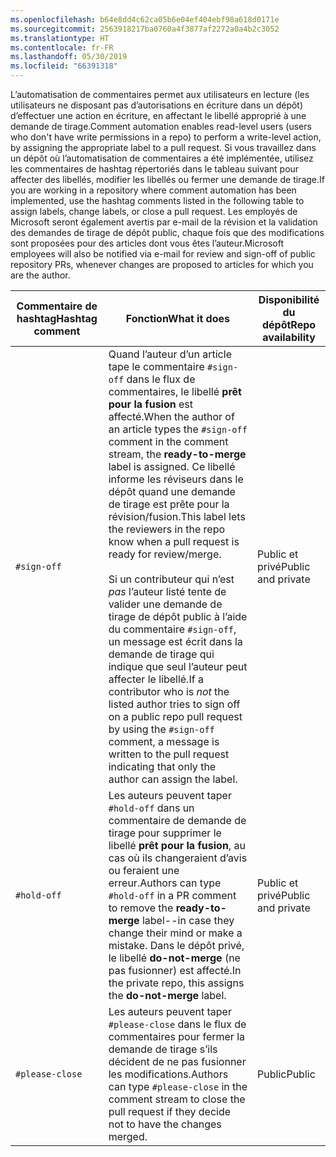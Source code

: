 ```yaml
---
ms.openlocfilehash: b64e8dd4c62ca05b6e04ef404ebf98a618d0171e
ms.sourcegitcommit: 2563918217ba0760a4f3877af2272a0a4b2c3052
ms.translationtype: HT
ms.contentlocale: fr-FR
ms.lasthandoff: 05/30/2019
ms.locfileid: "66391318"
---
```

<span data-ttu-id="883d4-101">L’automatisation de commentaires permet aux utilisateurs en lecture (les utilisateurs ne disposant pas d’autorisations en écriture dans un dépôt) d’effectuer une action en écriture, en affectant le libellé approprié à une demande de tirage.</span><span class="sxs-lookup"><span data-stu-id="883d4-101">Comment automation enables read-level users (users who don't have write permissions in a repo) to perform a write-level action, by assigning the appropriate label to a pull request.</span></span> <span data-ttu-id="883d4-102">Si vous travaillez dans un dépôt où l’automatisation de commentaires a été implémentée, utilisez les commentaires de hashtag répertoriés dans le tableau suivant pour affecter des libellés, modifier les libellés ou fermer une demande de tirage.</span><span class="sxs-lookup"><span data-stu-id="883d4-102">If you are working in a repository where comment automation has been implemented, use the hashtag comments listed in the following table to assign labels, change labels, or close a pull request.</span></span> <span data-ttu-id="883d4-103">Les employés de Microsoft seront également avertis par e-mail de la révision et la validation des demandes de tirage de dépôt public, chaque fois que des modifications sont proposées pour des articles dont vous êtes l’auteur.</span><span class="sxs-lookup"><span data-stu-id="883d4-103">Microsoft employees will also be notified via e-mail for review and sign-off of public repository PRs, whenever changes are proposed to articles for which you are the author.</span></span>

| <span data-ttu-id="883d4-104">Commentaire de hashtag</span><span class="sxs-lookup"><span data-stu-id="883d4-104">Hashtag comment</span></span> | <span data-ttu-id="883d4-105">Fonction</span><span class="sxs-lookup"><span data-stu-id="883d4-105">What it does</span></span> | <span data-ttu-id="883d4-106">Disponibilité du dépôt</span><span class="sxs-lookup"><span data-stu-id="883d4-106">Repo availability</span></span> |
| --- | --- | --- |
| `#sign-off` |<span data-ttu-id="883d4-107">Quand l’auteur d’un article tape le commentaire `#sign-off` dans le flux de commentaires, le libellé **prêt pour la fusion** est affecté.</span><span class="sxs-lookup"><span data-stu-id="883d4-107">When the author of an article types the `#sign-off` comment in the comment stream, the **ready-to-merge** label is assigned.</span></span> <span data-ttu-id="883d4-108">Ce libellé informe les réviseurs dans le dépôt quand une demande de tirage est prête pour la révision/fusion.</span><span class="sxs-lookup"><span data-stu-id="883d4-108">This label lets the reviewers in the repo know when a pull request is ready for review/merge.</span></span> <br/><br/> <span data-ttu-id="883d4-109">Si un contributeur qui n’est *pas* l’auteur listé tente de valider une demande de tirage de dépôt public à l’aide du commentaire `#sign-off`, un message est écrit dans la demande de tirage qui indique que seul l’auteur peut affecter le libellé.</span><span class="sxs-lookup"><span data-stu-id="883d4-109">If a contributor who is *not* the listed author tries to sign off on a public repo pull request by using the `#sign-off` comment, a message is written to the pull request indicating that only the author can assign the label.</span></span> |<span data-ttu-id="883d4-110">Public et privé</span><span class="sxs-lookup"><span data-stu-id="883d4-110">Public and private</span></span> |
| `#hold-off` |<span data-ttu-id="883d4-111">Les auteurs peuvent taper `#hold-off` dans un commentaire de demande de tirage pour supprimer le libellé **prêt pour la fusion**, au cas où ils changeraient d’avis ou feraient une erreur.</span><span class="sxs-lookup"><span data-stu-id="883d4-111">Authors can type `#hold-off` in a PR comment to remove the **ready-to-merge** label--in case they change their mind or make a mistake.</span></span> <span data-ttu-id="883d4-112">Dans le dépôt privé, le libellé **do-not-merge** (ne pas fusionner) est affecté.</span><span class="sxs-lookup"><span data-stu-id="883d4-112">In the private repo, this assigns the **do-not-merge** label.</span></span> |<span data-ttu-id="883d4-113">Public et privé</span><span class="sxs-lookup"><span data-stu-id="883d4-113">Public and private</span></span> |
| `#please-close` |<span data-ttu-id="883d4-114">Les auteurs peuvent taper `#please-close` dans le flux de commentaires pour fermer la demande de tirage s’ils décident de ne pas fusionner les modifications.</span><span class="sxs-lookup"><span data-stu-id="883d4-114">Authors can type `#please-close` in the comment stream to close the pull request if they decide not to have the changes merged.</span></span> |<span data-ttu-id="883d4-115">Public</span><span class="sxs-lookup"><span data-stu-id="883d4-115">Public</span></span> |
